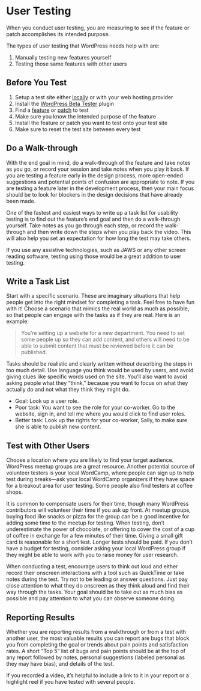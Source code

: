# User Testing

When you conduct user testing, you are measuring to see if the feature or patch accomplishes its intended purpose.

The types of user testing that WordPress needs help with are:

1.  Manually testing new features yourself
2.  Testing those same features with other users

## Before You Test

1.  Setup a test site either [locally](https://make.wordpress.org/core/handbook/tutorials/installing-a-local-server/) or with your web hosting provider
2.  Install the [WordPress Beta Tester](https://wordpress.org/plugins/wordpress-beta-tester/) plugin
3.  Find a [feature](https://make.wordpress.org/core/features/) or [patch](https://core.trac.wordpress.org/tickets/needs-testing) to test
4.  Make sure you know the intended purpose of the feature
5.  Install the feature or patch you want to test onto your test site
6.  Make sure to reset the test site between every test

## Do a Walk-through

With the end goal in mind, do a walk-through of the feature and take notes as you go, or record your session and take notes when you play it back. If you are testing a feature early in the design process, more open-ended suggestions and potential points of confusion are appropriate to note. If you are testing a feature later in the development process, then your main focus should be to look for blockers in the design decisions that have already been made.

One of the fastest and easiest ways to write up a task list for usability testing is to find out the feature’s end goal and then do a walk-through yourself. Take notes as you go through each step, or record the walk-through and then write down the steps when you play back the video. This will also help you set an expectation for how long the test may take others.

If you use any assistive technologies, such as JAWS or any other screen reading software, testing using those would be a great addition to user testing.

## Write a Task List

Start with a specific scenario. These are imaginary situations that help people get into the right mindset for completing a task. Feel free to have fun with it! Choose a scenario that mimics the real world as much as possible, so that people can engage with the tasks as if they are real. Here is an example:

> You’re setting up a website for a new department. You need to set some people up so they can add content, and others will need to be able to submit content that must be reviewed before it can be published.

Tasks should be realistic and clearly written without describing the steps in too much detail. Use language you think would be used by users, and avoid giving clues like specific words used on the site. You’ll also want to avoid asking people what they “think,” because you want to focus on what they actually do and not what they think they might do.

*   Goal: Look up a user role.
*   Poor task: You want to see the role for your co-worker. Go to the website, sign in, and tell me where you would click to find user roles.
*   Better task: Look up the rights for your co-worker, Sally, to make sure she is able to publish new content.

## Test with Other Users

Choose a location where you are likely to find your target audience. WordPress meetup groups are a great resource. Another potential source of volunteer testers is your local WordCamp, where people can sign up to help test during breaks—ask your local WordCamp organizers if they have space for a breakout area for user testing. Some people also find testers at coffee shops.

It is common to compensate users for their time, though many WordPress contributors will volunteer their time if you ask up front. At meetup groups, buying food like snacks or pizza for the group can be a good incentive for adding some time to the meetup for testing. When testing, don’t underestimate the power of chocolate, or offering to cover the cost of a cup of coffee in exchange for a few minutes of their time. Giving a small gift card is reasonable for a short test. Longer tests should be paid. If you don’t have a budget for testing, consider asking your local WordPress group if they might be able to work with you to raise money for user research.

When conducting a test, encourage users to think out loud and either record their onscreen interactions with a tool such as QuickTime or take notes during the test. Try not to be leading or answer questions. Just pay close attention to what they do onscreen as they think aloud and find their way through the tasks. Your goal should be to take out as much bias as possible and pay attention to what you can observe someone doing.

## Reporting Results

Whether you are reporting results from a walkthrough or from a test with another user, the most valuable results you can report are bugs that block you from completing the goal or trends about pain points and satisfaction rates. A short “Top 5” list of bugs and pain points should be at the top of any report followed by notes, personal suggestions (labeled personal as they may have bias), and details of the test.

If you recorded a video, it’s helpful to include a link to it in your report or a highlight reel if you have tested with several people.